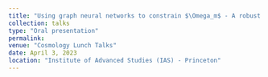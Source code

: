 ```yaml
---
title: "Using graph neural networks to constrain $\Omega_m$ - A robust model"
collection: talks
type: "Oral presentation"
permalink: 
venue: "Cosmology Lunch Talks"
date: April 3, 2023
location: "Institute of Advanced Studies (IAS) - Princeton"
---
```

